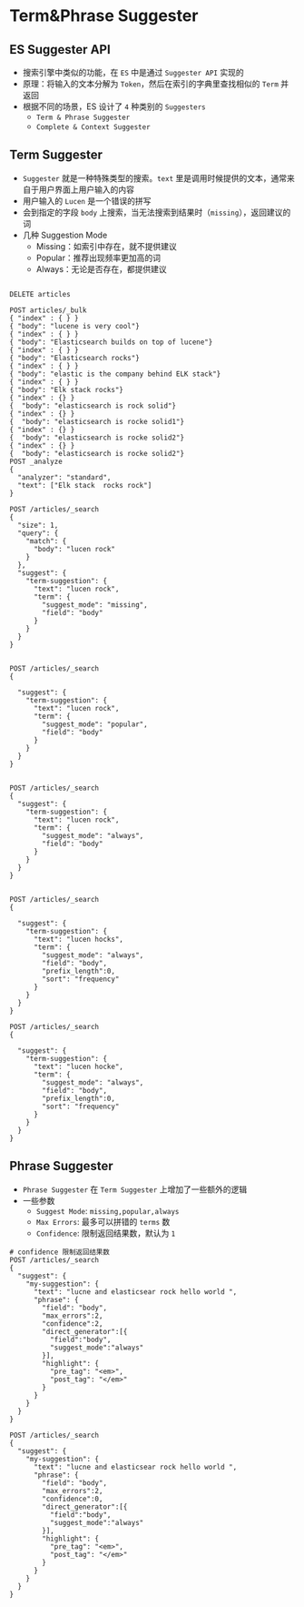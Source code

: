 # Term&Phrase Suggester

## ES Suggester API

- 搜索引擎中类似的功能，在 `ES` 中是通过 `Suggester API` 实现的
- 原理：将输入的文本分解为 `Token`，然后在索引的字典里查找相似的 `Term` 并返回
- 根据不同的场景，ES 设计了 `4` 种类别的 `Suggesters`
  - `Term & Phrase Suggester`
  - `Complete & Context Suggester`

## Term Suggester

- `Suggester` 就是一种特殊类型的搜索。`text` 里是调用时候提供的文本，通常来自于用户界面上用户输入的内容
- 用户输入的 `Lucen` 是一个错误的拼写
- 会到指定的字段 `body` 上搜索，当无法搜索到结果时（`missing`），返回建议的词
- 几种 Suggestion Mode
  - Missing：如索引中存在，就不提供建议
  - Popular：推荐出现频率更加高的词
  - Always：无论是否存在，都提供建议

```curl

DELETE articles

POST articles/_bulk
{ "index" : { } }
{ "body": "lucene is very cool"}
{ "index" : { } }
{ "body": "Elasticsearch builds on top of lucene"}
{ "index" : { } }
{ "body": "Elasticsearch rocks"}
{ "index" : { } }
{ "body": "elastic is the company behind ELK stack"}
{ "index" : { } }
{ "body": "Elk stack rocks"}
{ "index" : {} }
{  "body": "elasticsearch is rock solid"}
{ "index" : {} }
{  "body": "elasticsearch is rocke solid1"}
{ "index" : {} }
{  "body": "elasticsearch is rocke solid2"}
{ "index" : {} }
{  "body": "elasticsearch is rocke solid2"}
POST _analyze
{
  "analyzer": "standard",
  "text": ["Elk stack  rocks rock"]
}

POST /articles/_search
{
  "size": 1,
  "query": {
    "match": {
      "body": "lucen rock"
    }
  },
  "suggest": {
    "term-suggestion": {
      "text": "lucen rock",
      "term": {
        "suggest_mode": "missing",
        "field": "body"
      }
    }
  }
}


POST /articles/_search
{

  "suggest": {
    "term-suggestion": {
      "text": "lucen rock",
      "term": {
        "suggest_mode": "popular",
        "field": "body"
      }
    }
  }
}


POST /articles/_search
{
  "suggest": {
    "term-suggestion": {
      "text": "lucen rock",
      "term": {
        "suggest_mode": "always",
        "field": "body"
      }
    }
  }
}


POST /articles/_search
{

  "suggest": {
    "term-suggestion": {
      "text": "lucen hocks",
      "term": {
        "suggest_mode": "always",
        "field": "body",
        "prefix_length":0,
        "sort": "frequency"
      }
    }
  }
}

POST /articles/_search
{

  "suggest": {
    "term-suggestion": {
      "text": "lucen hocke",
      "term": {
        "suggest_mode": "always",
        "field": "body",
        "prefix_length":0,
        "sort": "frequency"
      }
    }
  }
}
```

## Phrase Suggester

- `Phrase Suggester` 在 `Term Suggester` 上增加了一些额外的逻辑
- 一些参数
  - `Suggest Mode`: `missing,popular,always`
  - `Max Errors`: 最多可以拼错的 `terms` 数
  - `Confidence`: 限制返回结果数，默认为 `1`

```curl
# confidence 限制返回结果数
POST /articles/_search
{
  "suggest": {
    "my-suggestion": {
      "text": "lucne and elasticsear rock hello world ",
      "phrase": {
        "field": "body",
        "max_errors":2,
        "confidence":2,
        "direct_generator":[{
          "field":"body",
          "suggest_mode":"always"
        }],
        "highlight": {
          "pre_tag": "<em>",
          "post_tag": "</em>"
        }
      }
    }
  }
}

POST /articles/_search
{
  "suggest": {
    "my-suggestion": {
      "text": "lucne and elasticsear rock hello world ",
      "phrase": {
        "field": "body",
        "max_errors":2,
        "confidence":0,
        "direct_generator":[{
          "field":"body",
          "suggest_mode":"always"
        }],
        "highlight": {
          "pre_tag": "<em>",
          "post_tag": "</em>"
        }
      }
    }
  }
}
```

